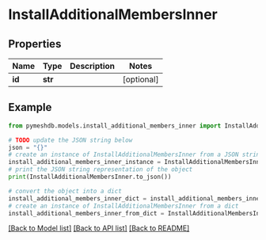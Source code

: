 # InstallAdditionalMembersInner


## Properties

Name | Type | Description | Notes
------------ | ------------- | ------------- | -------------
**id** | **str** |  | [optional] 

## Example

```python
from pymeshdb.models.install_additional_members_inner import InstallAdditionalMembersInner

# TODO update the JSON string below
json = "{}"
# create an instance of InstallAdditionalMembersInner from a JSON string
install_additional_members_inner_instance = InstallAdditionalMembersInner.from_json(json)
# print the JSON string representation of the object
print(InstallAdditionalMembersInner.to_json())

# convert the object into a dict
install_additional_members_inner_dict = install_additional_members_inner_instance.to_dict()
# create an instance of InstallAdditionalMembersInner from a dict
install_additional_members_inner_from_dict = InstallAdditionalMembersInner.from_dict(install_additional_members_inner_dict)
```
[[Back to Model list]](../README.md#documentation-for-models) [[Back to API list]](../README.md#documentation-for-api-endpoints) [[Back to README]](../README.md)


